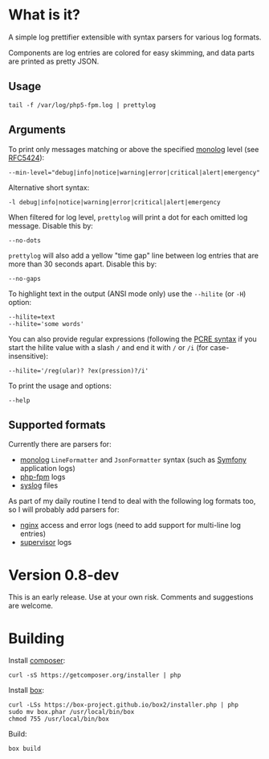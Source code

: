
What is it?
===========

A simple log prettifier extensible with syntax parsers for various log formats.

Components are log entries are colored for easy skimming, and data parts are printed as pretty JSON.


Usage
-----

	tail -f /var/log/php5-fpm.log | prettylog

Arguments
---------

To print only messages matching or above the specified [monolog](https://github.com/Seldaek/monolog)
level (see [RFC5424](http://tools.ietf.org/html/rfc5424)):

	--min-level="debug|info|notice|warning|error|critical|alert|emergency"

Alternative short syntax:

	-l debug|info|notice|warning|error|critical|alert|emergency

When filtered for log level, `prettylog` will print a dot for each omitted log message. Disable this by:

	--no-dots

`prettylog` will also add a yellow "time gap" line between log entries that are more than 30 seconds apart. Disable this by:

	--no-gaps

To highlight text in the output (ANSI mode only) use the `--hilite` (or `-H`) option:

    --hilite=text
    --hilite='some words'

You can also provide regular expressions (following the [PCRE syntax](http://php.net/manual/en/reference.pcre.pattern.syntax.php) if you start the hilite value with a slash `/` and end it with `/` or `/i` (for case-insensitive):

    --hilite='/reg(ular)? ?ex(pression)?/i'

To print the usage and options:

	--help

Supported formats
-----------------

Currently there are parsers for:

- [monolog](https://github.com/Seldaek/monolog) `LineFormatter` and `JsonFormatter` syntax (such as [Symfony](http://symfony.com/) application logs)
- [php-fpm](http://php-fpm.org/) logs
- [syslog](http://en.wikipedia.org/wiki/Syslog) files

As part of my daily routine I tend to deal with the following log formats too, so I will probably add parsers for:

- [nginx](http://nginx.org/) access and error logs (need to add support for multi-line log entries)
- [supervisor](http://supervisord.org/) logs


Version 0.8-dev
===============

This is an early release. Use at your own risk. Comments and suggestions are welcome.

Building
========

Install [composer](https://getcomposer.org/):

	curl -sS https://getcomposer.org/installer | php

Install [box](http://box-project.org/):

	curl -LSs https://box-project.github.io/box2/installer.php | php
	sudo mv box.phar /usr/local/bin/box
	chmod 755 /usr/local/bin/box

Build:

	box build
